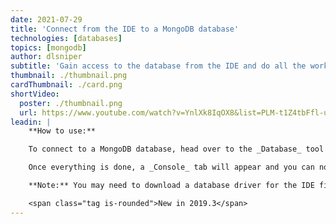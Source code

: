 ```yaml
---
date: 2021-07-29
title: 'Connect from the IDE to a MongoDB database'
technologies: [databases]
topics: [mongodb]
author: dlsniper
subtitle: 'Gain access to the database from the IDE and do all the work in the same window.'
thumbnail: ./thumbnail.png
cardThumbnail: ./card.png
shortVideo:
  poster: ./thumbnail.png
  url: https://www.youtube.com/watch?v=YnlXk8IqOX8&list=PLM-t1Z4tbFfl-umlMg_ND7gW9rGjTDzKt&index=25
leadin: |
    **How to use:**

    To connect to a MongoDB database, head over to the _Database_ tool window on the the right side of the IDE and click on the _+_ (_New_) button. Select _Data Source_ then _MongoDB_ as the data source type. Customize the name of the data source, connection details, then click on the _Test_ link to ensure everything is ok.

    Once everything is done, a _Console_ tab will appear and you can now query the database from the IDE. You can also explore it from the _Database_ tool window, and select which parts to hide or show from it.

    **Note:** You may need to download a database driver for the IDE first. If you see a _Download driver_ link, you'll need to click on that before you can connect to the database.

    <span class="tag is-rounded">New in 2019.3</span>
---
```

